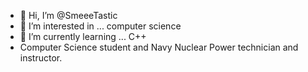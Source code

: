 - 👋 Hi, I’m @SmeeeTastic
- 👀 I’m interested in ... computer science
- 🌱 I’m currently learning ... C++
- Computer Science student and Navy Nuclear Power technician and instructor.
